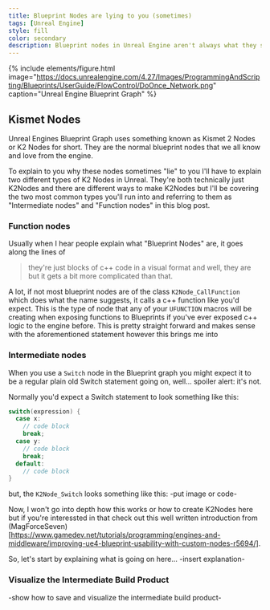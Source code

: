 ```yaml
---
title: Blueprint Nodes are lying to you (sometimes)
tags: [Unreal Engine]
style: fill
color: secondary
description: Blueprint nodes in Unreal Engine aren't always what they say they are. Click to read more...
---
```


{% include elements/figure.html image="https://docs.unrealengine.com/4.27/Images/ProgrammingAndScripting/Blueprints/UserGuide/FlowControl/DoOnce_Network.png" caption="Unreal Engine Blueprint Graph" %}

## Kismet Nodes

Unreal Engines Blueprint Graph uses something known as Kismet 2 Nodes or K2 Nodes for short.
They are the normal blueprint nodes that we all know and love from the engine.

To explain to you why these nodes sometimes "lie" to you I'll have to explain two different types of K2 Nodes in Unreal.
They're both technically just K2Nodes and there are different ways to make K2Nodes but I'll be covering the two most common types you'll run into and referring to them as "Intermediate nodes" and "Function nodes" in this blog post.

### Function nodes

Usually when I hear people explain what "Blueprint Nodes" are, it goes along the lines of 
>they're just blocks of c++ code in a visual format
and well, they are but it gets a bit more complicated than that.

A lot, if not most blueprint nodes are of the class `K2Node_CallFunction` which does what the name suggests, it calls a c++ function like you'd expect. 
This is the type of node that any of your `UFUNCTION` macros will be creating when exposing functions to Blueprints if you've ever exposed c++ logic to the engine before. This is pretty straight forward and makes sense with the aforementioned statement however this brings me into

### Intermediate nodes

When you use a `Switch` node in the Blueprint graph you might expect it to be a regular plain old Switch statement going on, well... spoiler alert: it's not.

Normally you'd expect a Switch statement to look something like this:
```cpp
switch(expression) {
  case x:
    // code block
    break;
  case y:
    // code block
    break;
  default:
    // code block
}
```

but, the `K2Node_Switch` looks something like this:
-put image or code-

Now, I won't go into depth how this works or how to create K2Nodes here but if you're interessted in that check out this well written introduction from (MagForceSeven)[https://www.gamedev.net/tutorials/programming/engines-and-middleware/improving-ue4-blueprint-usability-with-custom-nodes-r5694/].

So, let's start by explaining what is going on here... -insert explanation-

### Visualize the Intermediate Build Product

-show how to save and visualize the intermediate build product-